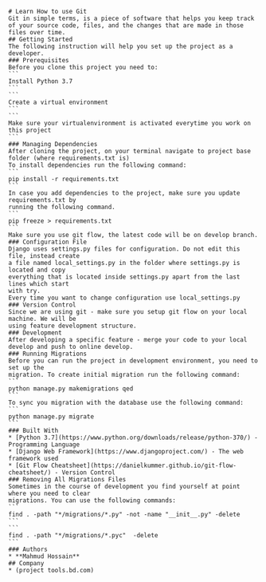     # Learn How to use Git
    Git in simple terms, is a piece of software that helps you keep track of your source code, files, and the changes that are made in those files over time. 
    ## Getting Started
    The following instruction will help you set up the project as a developer.
    ### Prerequisites
    Before you clone this project you need to:
    ```
    Install Python 3.7 
    ```
    ```
    Create a virtual environment
    ```
    ```
    Make sure your virtualenvironment is activated everytime you work on this project
    ```
    ### Managing Dependencies
    After cloning the project, on your terminal navigate to project base folder (where requirements.txt is)
    To install dependencies run the following command:
    ```
    pip install -r requirements.txt
    ```
    In case you add dependencies to the project, make sure you update requirements.txt by 
    running the following command.
    ```
    pip freeze > requirements.txt
    ```
    Make sure you use git flow, the latest code will be on develop branch.
    ### Configuration File
    Django uses settings.py files for configuration. Do not edit this file, instead create 
    a file named local_settings.py in the folder where settings.py is located and copy 
    everything that is located inside settings.py apart from the last lines which start
    with try. 
    Every time you want to change configuration use local_settings.py
    ### Version Control
    Since we are using git - make sure you setup git flow on your local machine. We will be 
    using feature development structure. 
    ### Development
    After developing a specific feature - merge your code to your local develop and push to online develop.
    ### Running Migrations
    Before you can run the project in development environment, you need to set up the 
    migration. To create initial migration run the following command:
    ```
    python manage.py makemigrations qed
    ```
    To sync you migration with the database use the following command:
    ```
    python manage.py migrate
    ```
    ### Built With
    * [Python 3.7](https://www.python.org/downloads/release/python-370/) - Programming Language
    * [Django Web Framework](https://www.djangoproject.com/) - The web framework used
    * [Git Flow Cheatsheet](https://danielkummer.github.io/git-flow-cheatsheet/) - Version Control
    ### Removing All Migrations Files
    Sometimes in the course of development you find yourself at point where you need to clear
    migrations. You can use the following commands:
    ```
    find . -path "*/migrations/*.py" -not -name "__init__.py" -delete
    ```
    ```
    find . -path "*/migrations/*.pyc"  -delete
    ```
    ### Authors
    * **Mahmud Hossain**
    ## Company
    * (project tools.bd.com)
